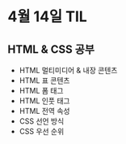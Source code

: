 # 4월 14일 TIL

## HTML & CSS 공부
- HTML 멀티미디어 & 내장 콘텐츠
- HTML 표 콘텐츠
- HTML 폼 태그
- HTML 인풋 태그
- HTML 전역 속성
- CSS 선언 방식
- CSS 우선 순위
